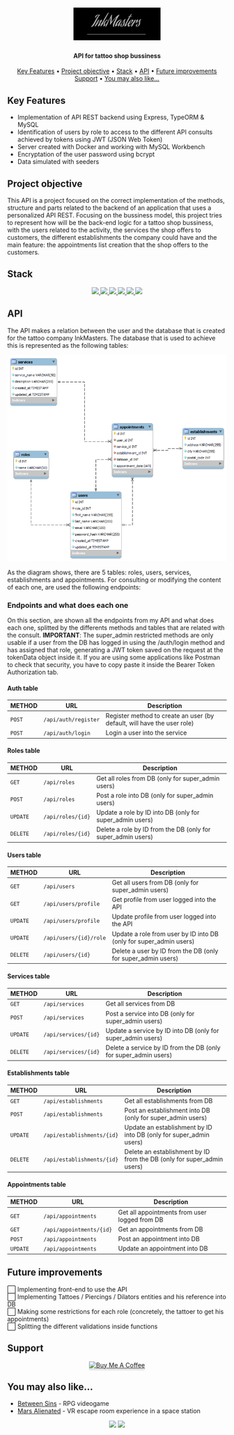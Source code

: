 <h1 align="center">
  <br>
  <a href="http://www.amitmerchant.com/electron-markdownify"><img src="./img/logo.png" alt="Markdownify" width="200"></a>
</h1>

<h4 align="center">API for tattoo shop bussiness</h4>

<p align="center">
  <a href="#key-features">Key Features</a> •
  <a href="#project-objective">Project objective</a> •
  <a href="#stack">Stack</a> •
  <a href="#api">API</a> •
  <a href="#future-improvements">Future improvements</a>
  <a href="#support">Support</a> •
  <a href="#you-may-also-like">You may also like...</a>
</p>

## Key Features

* Implementation of API REST backend using Express, TypeORM & MySQL
* Identification of users by role to access to the different API consults achieved by tokens using JWT (JSON Web Token)
* Server created with Docker and working with MySQL Workbench
* Encryptation of the user password using bcrypt
* Data simulated with seeders

## Project objective

This API is a project focused on the correct implementation of the methods, structure and parts related to the backend of an application that uses a personalized API REST. Focusing on the bussiness model, this project tries to represent how will be the back-end logic for a tattoo shop bussiness, with the users related to the activity, the services the shop offers to customers, the different establishments the company could have and the main feature: the appointments list creation that the shop offers to the customers. 

## Stack
<div align="center">
<a href="https://www.typescriptlang.org/docs/">
    <img src= "https://img.shields.io/badge/TypeScript-007ACC?style=for-the-badge&logo=typescript&logoColor=white"/>
</a>
<a href="https://www.postman.com/">
    <img src= "https://img.shields.io/badge/Postman-FF6C37?style=for-the-badge&logo=Postman&logoColor=white"/>
</a>
<a href="https://www.npmjs.com/">
    <img src= "https://img.shields.io/badge/npm-CB3837?style=for-the-badge&logo=npm&logoColor=white"/>
</a>
<a href="https://jwt.io/">
    <img src= "https://img.shields.io/badge/JWT-000000?style=for-the-badge&logo=JSON%20web%20tokens&logoColor=white"/>
</a>
<a href="https://www.docker.com/">
    <img src= "https://img.shields.io/badge/Docker-2CA5E0?style=for-the-badge&logo=docker&logoColor=white"/>
</a>
<a href="https://www.mysql.com/">
    <img src= "https://img.shields.io/badge/MySQL-005C84?style=for-the-badge&logo=mysql&logoColor=white"/>
</a>
</div>

## API

The API makes a relation between the user and the database that is created for the tattoo company InkMasters. The database that is used to achieve this is represented as the following tables:

<div align="center">
    <img src="./img/databaseDiagram.png">
</div>

As the diagram shows, there are 5 tables: roles, users, services, establishments and appointments. For consulting or modifying the content of each one, are used the following endpoints:

### Endpoints and what does each one

On this section, are shown all the endpoints from my API and what does each one, splitted by the differents methods and tables that are related with the consult. <b>IMPORTANT</b>: The super_admin restricted methods are only usable if a user from the DB has logged in using the /auth/login method and has assigned that role, generating a JWT token saved on the request at the tokenData object inside it. If you are using some applications like Postman to check that security, you have to copy paste it inside the Bearer Token Authorization tab.

#### Auth table

| METHOD     | URL                      | Description                                                             |
| ---------- | ------------------------ | ----------------------------------------------------------------------- |
| `POST`     |`/api/auth/register`      | Register method to create an user (by default, will have the user role) |                    
| `POST`     |`/api/auth/login`         | Login a user into the service                                           |

#### Roles table

| METHOD     | URL                       | Description                                                            |
| ---------- | ------------------------- | ---------------------------------------------------------------------- |
| `GET`      |`/api/roles`               | Get all roles from DB (only for super_admin users)                     |
| `POST`     |`/api/roles`               | Post a role into DB (only for super_admin users)                       |
| `UPDATE`   |`/api/roles/{id}`          | Update a role by ID into DB (only for super_admin users)               |
| `DELETE`   |`/api/roles/{id}`          | Delete a role by ID from the DB (only for super_admin users)           |

#### Users table

| METHOD     | URL                       | Description                                                            |
| ---------- | ------------------------- | ---------------------------------------------------------------------- |
| `GET`      |`/api/users`               | Get all users from DB (only for super_admin users)                     |
| `GET`      |`/api/users/profile`       | Get profile from user logged into the API                              |
| `UPDATE`   |`/api/users/profile`       | Update profile from user logged into the API                           |
| `UPDATE`   |`/api/users/{id}/role`     | Update a role from user by ID into DB (only for super_admin users)     |
| `DELETE`   |`/api/users/{id}`          | Delete a user by ID from the DB (only for super_admin users)           |

#### Services table

| METHOD     | URL                       | Description                                                            |
| ---------- | ------------------------- | ---------------------------------------------------------------------- |
| `GET`      |`/api/services`            | Get all services from DB                                               |
| `POST`     |`/api/services`            | Post a service into DB (only for super_admin users)                    |
| `UPDATE`   |`/api/services/{id}`       | Update a service by ID into DB (only for super_admin users)            |
| `DELETE`   |`/api/services/{id}`       | Delete a service by ID from the DB (only for super_admin users)        |

#### Establishments table

| METHOD     | URL                       | Description                                                            |
| ---------- | ------------------------- | ---------------------------------------------------------------------- |
| `GET`      |`/api/establishments`      | Get all establishments from DB                                         |
| `POST`     |`/api/establishments`      | Post an establishment into DB (only for super_admin users)             |
| `UPDATE`   |`/api/establishments/{id}` | Update an establishment by ID into DB (only for super_admin users)     |
| `DELETE`   |`/api/establishments/{id}` | Delete an establishment by ID from the DB (only for super_admin users) |

#### Appointments table

| METHOD     | URL                      | Description                                                            |
| ---------- | ------------------------ | ---------------------------------------------------------------------- |
| `GET`      |`/api/appointments`       | Get all appointments from user logged from DB                          |
| `GET`      |`/api/appointments/{id}`  | Get an appointments from DB                                            |
| `POST`     |`/api/appointments`       | Post an appointment into DB                                            |
| `UPDATE`   |`/api/appointments`       | Update an appointment into DB                                          |

## Future improvements

⬜ Implementing front-end to use the API
<br>
⬜ Implementing Tattoes / Piercings / Dilators entities and his reference into DB
<br>
⬜ Making some restrictions for each role (concretely, the tattoer to get his appointments)
<br>
⬜ Splitting the different validations inside functions

## Support

<div align="center">
<a href="https://www.youtube.com/watch?v=dQw4w9WgXcQ&ab_channel=RickAstley" target="_blank"><img src="https://www.buymeacoffee.com/assets/img/custom_images/purple_img.png" alt="Buy Me A Coffee" style="height: 41px !important;width: 174px !important; box-shadow: 0px 3px 2px 0px rgba(190, 190, 190, 0.5) !important;-webkit-box-shadow: 0px 3px 2px 0px rgba(190, 190, 190, 0.5) !important;" ></a>
</div>

## You may also like...

- [Between Sins](https://gitlab.com/daghdha1/betweensins) - RPG videogame 
- [Mars Alienated](https://gitlab.com/AdrianGarciaAndreu/mars-alienated-rv-htc) - VR escape room experience in a space station

<div align="center">
<a href="https://www.linkedin.com/in/carlos-ibañez-lamas-74487b228/" target="_blank"><img src="https://img.shields.io/badge/-LinkedIn-%230077B5?style=for-the-badge&logo=linkedin&logoColor=white" target="_blank"></a>
<a href="https://gitlab.com/CariblaGTI" target="_blank"><img src="https://img.shields.io/badge/GitLab-330F63?style=for-the-badge&logo=gitlab&logoColor=white" target="_blank"></a>
</div>